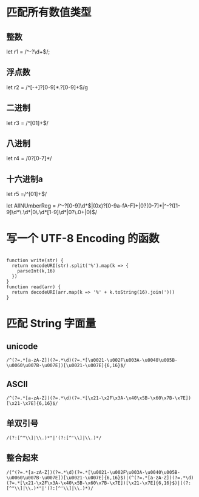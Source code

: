 # 匹配所有数值类型
##  整数
let r1 = /^-?\\d+$/;
##  浮点数
let r2 = /^[-+]?[0-9]*\.?[0-9]+$/g

##  二进制
let r3 = /^[01]+$/

## 八进制
let r4 = /0?[0-7]*/

## 十六进制a

let r5 =/^[01]+$/

let AllNUmberReg = /^-?[0-9]\d*$|(0x)?[0-9a-fA-F]+|0?[0-7]*|^-?([1-9]\d*\.\d*|0\.\d*[1-9]\d*|0?\.0+|0)$/

# 写一个 UTF-8 Encoding 的函数


```

function write(str) {
  return encodeURI(str).split('%').map(k => {
    parseInt(k,16)
  })
}
function read(arr) {
  return decodeURI(arr.map(k => '%' + k.toString(16).join(')))
}

```

# 匹配 String 字面量

## unicode

```
/^(?=.*[a-zA-Z])(?=.*\d)(?=.*[\u0021-\u002F\u003A-\u0040\u005B-\u0060\u007B-\u007E])[\u0021-\u007E]{6,16}$/
```

## ASCII

```
/^(?=.*[a-zA-Z])(?=.*\d)(?=.*[\x21-\x2F\x3A-\x40\x5B-\x60\x7B-\x7E])[\x21-\x7E]{6,16}$/
```

## 单双引号
```
/(?:[^"\\]|\\.)*"|'(?:[^'\\]|\\.)*/
```

## 整合起来
```
/(^(?=.*[a-zA-Z])(?=.*\d)(?=.*[\u0021-\u002F\u003A-\u0040\u005B-\u0060\u007B-\u007E])[\u0021-\u007E]{6,16}$)|(^(?=.*[a-zA-Z])(?=.*\d)(?=.*[\x21-\x2F\x3A-\x40\x5B-\x60\x7B-\x7E])[\x21-\x7E]{6,16}$)|((?:[^"\\]|\\.)*"|'(?:[^'\\]|\\.)*)/
```